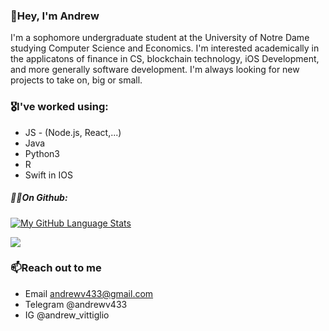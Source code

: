 ### 👋Hey, I'm Andrew 

I'm a sophomore undergraduate student at the University of Notre Dame studying Computer Science and Economics. I'm interested academically in the applicatons of finance in CS, blockchain technology, iOS Development, and more generally software development. I'm always looking for new projects to take on, big or small. 

### 🎖I've worked using: 
- JS - (Node.js, React,...)
- Java
- Python3
- R
- Swift in IOS

##### 👨‍💻On Github:





[![My GitHub Language Stats](https://github-readme-stats.vercel.app/api/top-langs/?username=andr3wV&layout=compact&hide_title=true)]()













![](https://raw.githubusercontent.com/andr3wV/github-stats/blob/master/generated/languages.svg#gh-light-mode-only)

### 📫Reach out to me
  - Email andrewv433@gmail.com
  - Telegram @andrewv433
  - IG @andrew_vittiglio
